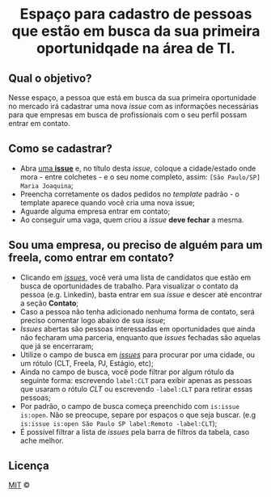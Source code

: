 <h1 align="center">Espaço para cadastro de pessoas que estão em busca da sua primeira oportunidqade na área de TI.</h1>

## Qual o objetivo?

Nesse espaço, a pessoa que está em busca da sua primeira oportunidade no mercado irá cadastrar uma nova _issue_ com as informações
necessárias para que empresas em busca de profissionais com o seu perfil possam entrar em contato.

## Como se cadastrar?

- Abra [uma **issue**](https://github.com/alinebastos/contrate-junior-estagio/issues/new) e, no título  desta _issue_, coloque a cidade/estado onde mora -
entre colchetes - e o seu nome completo, assim: `[São Paulo/SP] Maria Joaquina`;
- Preencha corretamente os dados pedidos no _template_ padrão - o template aparece quando você cria uma nova issue;
- Aguarde alguma empresa entrar em contato;
- Ao conseguir uma vaga, quem criou a _issue_ **deve fechar** a mesma.

## Sou uma empresa, ou preciso de alguém para um freela, como entrar em contato?

- Clicando em [_issues_](https://github.com/alinebastos/contrate-junior-estagio/issues), você verá uma lista de candidatos que estão em busca de oportunidades de trabalho. Para visualizar o contato da pessoa (e.g. Linkedin), basta entrar em sua _issue_ e descer até encontrar a seção **Contato**;
- Caso a pessoa não tenha adicionado nenhuma forma de contato, será preciso comentar logo abaixo de sua _issue_;
- _Issues_ abertas são pessoas interessadas em oportunidades que ainda não fecharam uma parceria, enquanto que _issues_ fechadas são aquelas que já se encerraram;
- Utilize o campo de busca em [_issues_](https://github.com/alinebastos/contrate-junior-estagio/issues) para procurar por uma cidade, ou um rótulo (CLT, Freela, PJ, Estágio, etc);
- Ainda no campo de busca, você pode filtrar por algum rótulo da seguinte forma: escrevendo `label:CLT` para exibir apenas as pessoas que usaram o rótulo *CLT* ou escrevendo `-label:CLT` para retirar essas pessoas;
- Por padrão, o campo de busca começa preenchido com `is:issue is:open`. Não se preocupe, separe por espaços o que seja buscar. (e.g `is:issue is:open São Paulo SP label:Remoto -label:CLT`);
- É possível filtrar a lista de _issues_ pela barra de filtros da tabela, caso ache melhor.

## Licença

[MIT](/LICENSE) &copy;
